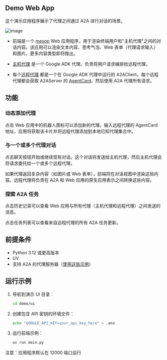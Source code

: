 ## Demo Web App

这个演示应用程序展示了代理之间通过 A2A 进行对话的场景。

![image](/images/a2a_demo_arch.png)

* 前端是一个 [mesop](https://github.com/mesop-dev/mesop) Web 应用程序，用于渲染终端用户和"主机代理"之间的对话内容。该应用可以渲染文本内容、思考气泡、Web 表单（代理请求输入）和图片。更多内容类型即将推出。

* [主机代理](/samples/python/hosts/multiagent/host_agent.py) 是一个 Google ADK 代理，负责将用户请求编排给远程代理。

* 每个[远程代理](/samples/python/hosts/multiagent/remote_agent_connection.py) 都是一个在 Google ADK 代理中运行的 A2AClient。每个远程代理都会获取 A2AServer 的 [AgentCard](https://google.github.io/A2A/#documentation?id=agent-card)，然后使用 A2A 代理所有请求。

## 功能

<need quick gif>

### 动态添加代理
点击 Web 应用中的机器人图标可以添加新的代理。输入远程代理的 AgentCard 地址，应用将获取该卡片并将远程代理添加到本地已知代理集合中。

### 与一个或多个代理对话
点击聊天按钮开始或继续现有对话。这个对话将发送给主机代理，然后主机代理会将请求委托给一个或多个远程代理。

如果代理返回复杂内容（如图片或 Web 表单），前端将在对话视图中渲染这些内容。远程代理将负责在 A2A 和 Web 应用的原生应用表示之间转换这些内容。

### 探索 A2A 任务
点击历史记录可以查看 Web 应用与所有代理（主机代理和远程代理）之间发送的消息。

点击任务列表可以查看来自远程代理的所有 A2A 任务更新。

## 前提条件

- Python 3.12 或更高版本
- UV
- 支持 A2A 的代理服务器（[使用这些示例](/samples/python/agents/README.md)）

## 运行示例

1. 导航到演示 UI 目录：
    ```bash
    cd demo/ui
    ```
2. 创建包含 API 密钥的环境文件：

   ```bash
   echo "GOOGLE_API_KEY=your_api_key_here" > .env
   ```

3. 运行前端示例：
    ```bash
    uv run main.py
    ```
注意：应用程序默认在 12000 端口运行
